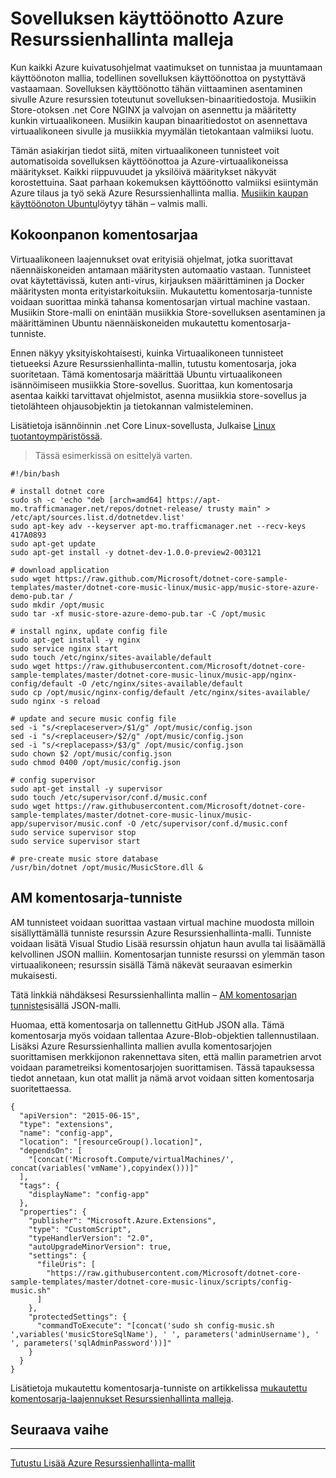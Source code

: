 <properties
   pageTitle="Automaattinen sovelluksen käyttöönottoa virtuaalikoneen tunniste on | Microsoft Azure"
   description="Azure virtuaalikoneen DotNet Core-opetusohjelma"
   services="virtual-machines-linux"
   documentationCenter="virtual-machines"
   authors="neilpeterson"
   manager="timlt"
   editor="tysonn"
   tags="azure-service-management"/>

<tags
   ms.service="virtual-machines-linux"
   ms.devlang="na"
   ms.topic="article"
   ms.tgt_pltfrm="vm-linux"
   ms.workload="infrastructure"
   ms.date="09/21/2016"
   ms.author="nepeters"/>

# <a name="application-deployment-with-azure-resource-manager-templates"></a>Sovelluksen käyttöönotto Azure Resurssienhallinta malleja

Kun kaikki Azure kuivatusohjelmat vaatimukset on tunnistaa ja muuntamaan käyttöönoton mallia, todellinen sovelluksen käyttöönottoa on pystyttävä vastaamaan. Sovelluksen käyttöönotto tähän viittaaminen asentaminen sivulle Azure resurssien toteutunut sovelluksen-binaaritiedostoja. Musiikin Store-otoksen .net Core NGINX ja valvojan on asennettu ja määritetty kunkin virtuaalikoneen. Musiikin kaupan binaaritiedostot on asennettava virtuaalikoneen sivulle ja musiikkia myymälän tietokantaan valmiiksi luotu.

Tämän asiakirjan tiedot siitä, miten virtuaalikoneen tunnisteet voit automatisoida sovelluksen käyttöönottoa ja Azure-virtuaalikoneissa määritykset. Kaikki riippuvuudet ja yksilöivä määritykset näkyvät korostettuina. Saat parhaan kokemuksen käyttöönotto valmiiksi esiintymän Azure tilaus ja työ sekä Azure Resurssienhallinta mallia. [Musiikin kaupan käyttöönoton Ubuntu](https://github.com/Microsoft/dotnet-core-sample-templates/tree/master/dotnet-core-music-linux)löytyy tähän – valmis malli.

## <a name="configuration-script"></a>Kokoonpanon komentosarjaa

Virtuaalikoneen laajennukset ovat erityisiä ohjelmat, jotka suorittavat näennäiskoneiden antamaan määritysten automaatio vastaan. Tunnisteet ovat käytettävissä, kuten anti-virus, kirjauksen määrittäminen ja Docker määritysten monta erityistarkoituksiin. Mukautettu komentosarja-tunniste voidaan suorittaa minkä tahansa komentosarjan virtual machine vastaan. Musiikin Store-malli on enintään musiikkia Store-sovelluksen asentaminen ja määrittäminen Ubuntu näennäiskoneiden mukautettu komentosarja-tunniste.

Ennen näkyy yksityiskohtaisesti, kuinka Virtuaalikoneen tunnisteet tietueeksi Azure Resurssienhallinta-mallin, tutustu komentosarja, joka suoritetaan. Tämä komentosarja määrittää Ubuntu virtuaalikoneen isännöimiseen musiikkia Store-sovellus. Suorittaa, kun komentosarja asentaa kaikki tarvittavat ohjelmistot, asenna musiikkia store-sovellus ja tietolähteen ohjausobjektin ja tietokannan valmisteleminen. 

Lisätietoja isännöinnin .net Core Linux-sovellusta, Julkaise [Linux tuotantoympäristössä](https://docs.asp.net/en/latest/publishing/linuxproduction.html). 

> Tässä esimerkissä on esittelyä varten.

```none
#!/bin/bash

# install dotnet core
sudo sh -c 'echo "deb [arch=amd64] https://apt-mo.trafficmanager.net/repos/dotnet-release/ trusty main" > /etc/apt/sources.list.d/dotnetdev.list'
sudo apt-key adv --keyserver apt-mo.trafficmanager.net --recv-keys 417A0893
sudo apt-get update
sudo apt-get install -y dotnet-dev-1.0.0-preview2-003121

# download application
sudo wget https://raw.github.com/Microsoft/dotnet-core-sample-templates/master/dotnet-core-music-linux/music-app/music-store-azure-demo-pub.tar /
sudo mkdir /opt/music
sudo tar -xf music-store-azure-demo-pub.tar -C /opt/music

# install nginx, update config file
sudo apt-get install -y nginx
sudo service nginx start
sudo touch /etc/nginx/sites-available/default
sudo wget https://raw.githubusercontent.com/Microsoft/dotnet-core-sample-templates/master/dotnet-core-music-linux/music-app/nginx-config/default -O /etc/nginx/sites-available/default
sudo cp /opt/music/nginx-config/default /etc/nginx/sites-available/
sudo nginx -s reload

# update and secure music config file
sed -i "s/<replaceserver>/$1/g" /opt/music/config.json
sed -i "s/<replaceuser>/$2/g" /opt/music/config.json
sed -i "s/<replacepass>/$3/g" /opt/music/config.json
sudo chown $2 /opt/music/config.json
sudo chmod 0400 /opt/music/config.json

# config supervisor
sudo apt-get install -y supervisor
sudo touch /etc/supervisor/conf.d/music.conf
sudo wget https://raw.githubusercontent.com/Microsoft/dotnet-core-sample-templates/master/dotnet-core-music-linux/music-app/supervisor/music.conf -O /etc/supervisor/conf.d/music.conf
sudo service supervisor stop
sudo service supervisor start

# pre-create music store database
/usr/bin/dotnet /opt/music/MusicStore.dll &
```

## <a name="vm-script-extension"></a>AM komentosarja-tunniste

AM tunnisteet voidaan suorittaa vastaan virtual machine muodosta milloin sisällyttämällä tunniste resurssin Azure Resurssienhallinta-malli. Tunniste voidaan lisätä Visual Studio Lisää resurssin ohjatun haun avulla tai lisäämällä kelvollinen JSON malliin. Komentosarjan tunniste resurssi on ylemmän tason virtuaalikoneen; resurssin sisällä Tämä näkevät seuraavan esimerkin mukaisesti.

Tätä linkkiä nähdäksesi Resurssienhallinta mallin – [AM komentosarjan tunniste](https://github.com/Microsoft/dotnet-core-sample-templates/blob/master/dotnet-core-music-linux/azuredeploy.json#L359)sisällä JSON-malli. 

Huomaa, että komentosarja on tallennettu GitHub JSON alla. Tämä komentosarja myös voidaan tallentaa Azure-Blob-objektien tallennustilaan. Lisäksi Azure Resurssienhallinta mallien avulla komentosarjojen suorittamisen merkkijonon rakennettava siten, että mallin parametrien arvot voidaan parametreiksi komentosarjojen suorittamisen. Tässä tapauksessa tiedot annetaan, kun otat mallit ja nämä arvot voidaan sitten komentosarja suoritettaessa.

```none
{
  "apiVersion": "2015-06-15",
  "type": "extensions",
  "name": "config-app",
  "location": "[resourceGroup().location]",
  "dependsOn": [
    "[concat('Microsoft.Compute/virtualMachines/', concat(variables('vmName'),copyindex()))]"
  ],
  "tags": {
    "displayName": "config-app"
  },
  "properties": {
    "publisher": "Microsoft.Azure.Extensions",
    "type": "CustomScript",
    "typeHandlerVersion": "2.0",
    "autoUpgradeMinorVersion": true,
    "settings": {
      "fileUris": [
        "https://raw.githubusercontent.com/Microsoft/dotnet-core-sample-templates/master/dotnet-core-music-linux/scripts/config-music.sh"
      ]
    },
    "protectedSettings": {
      "commandToExecute": "[concat('sudo sh config-music.sh ',variables('musicStoreSqlName'), ' ', parameters('adminUsername'), ' ', parameters('sqlAdminPassword'))]"
    }
  }
}
```

Lisätietoja mukautettu komentosarja-tunniste on artikkelissa [mukautettu komentosarja-laajennukset Resurssienhallinta malleja](./virtual-machines-linux-extensions-customscript.md).

## <a name="next-step"></a>Seuraava vaihe

<hr>

[Tutustu Lisää Azure Resurssienhallinta-mallit](https://github.com/Azure/azure-quickstart-templates)
